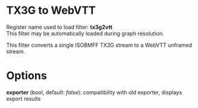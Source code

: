 <!-- automatically generated - do not edit, patch gpac/applications/gpac/gpac.c -->

# TX3G to WebVTT  
  
Register name used to load filter: __tx3g2vtt__  
This filter may be automatically loaded during graph resolution.  
  
This filter converts a single ISOBMFF TX3G stream to a WebVTT unframed stream.  
  

# Options    
  
<a id="exporter">__exporter__</a> (bool, default: _false_): compatibility with old exporter, displays export results  
  
